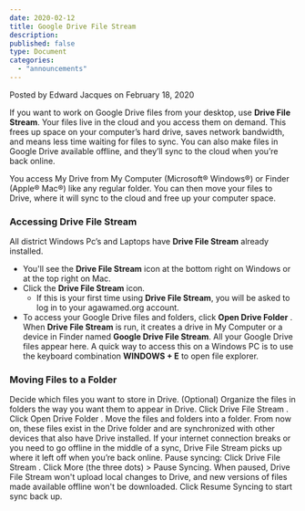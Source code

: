 ```yaml
---
date: 2020-02-12
title: Google Drive File Stream
description:
published: false
type: Document
categories:
  - "announcements"
---
```

Posted by Edward Jacques on February 18, 2020

If you want to work on Google Drive  files from your desktop, use **Drive File Stream**. Your files live in the cloud and you access them on demand. This frees up space on your computer’s hard drive, saves network bandwidth, and means less time waiting for files to sync. You can also make files in Google Drive available offline, and they’ll sync to the cloud when you’re back online.
 
You access My Drive from My Computer (Microsoft® Windows®) or Finder (Apple® Mac®) like any regular folder. You can then move your files to Drive, where it will sync to the cloud and free up your computer space.

### Accessing Drive File Stream

All district Windows Pc’s and Laptops have **Drive File Stream** already installed.
- You'll see the **Drive File Stream** icon at the bottom right on Windows or at the top right on Mac.
- Click the **Drive File Stream** icon.
  - If this is your first time using **Drive File Stream**, you will be asked to log in to your agawamed.org account.
- To access your Google Drive files and folders, click **Open Drive Folder** .
When **Drive File Stream** is run, it creates a drive in My Computer or a device in Finder named **Google Drive File Stream**. All your Google Drive files appear here.  A quick way to access this on a Windows PC is to use the keyboard combination **WINDOWS + E** to open file explorer.

### Moving Files to a Folder

Decide which files you want to store in Drive.
(Optional) Organize the files in folders the way you want them to appear in Drive.
Click Drive File Stream .
Click Open Drive Folder .
Move the files and folders into a folder. From now on, these files exist in the Drive folder and are synchronized with other devices that also have Drive installed.
If your internet connection breaks or you need to go offline in the middle of a sync, Drive File Stream picks up where it left off when you’re back online.
Pause syncing:
Click Drive File Stream .
Click More  (the three dots) > Pause Syncing.
When paused, Drive File Stream won't upload local changes to Drive, and new versions of files made available offline won't be downloaded. Click Resume Syncing to start sync back up.
